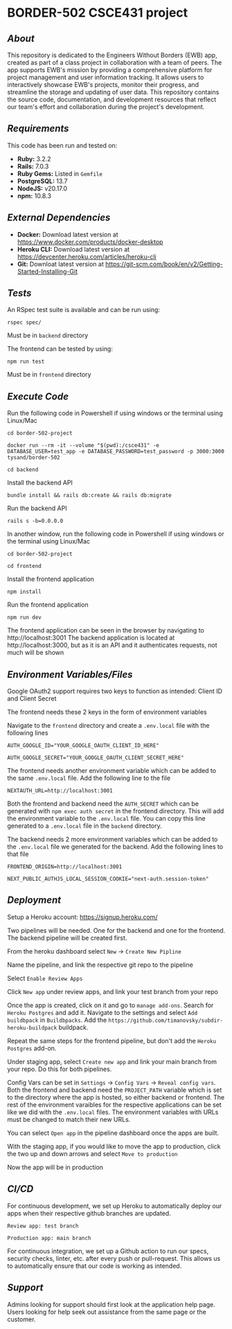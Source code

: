 # BORDER-502 CSCE431 project

## _About_

This repository is dedicated to the Engineers Without Borders (EWB) app, created as part of a class project in collaboration with a team of peers. The app supports EWB's mission by providing a comprehensive platform for project management and user information tracking. It allows users to interactively showcase EWB's projects, monitor their progress, and streamline the storage and updating of user data. This repository contains the source code, documentation, and development resources that reflect our team's effort and collaboration during the project's development.

## _Requirements_

This code has been run and tested on:

- **Ruby:** 3.2.2
- **Rails:** 7.0.3
- **Ruby Gems:** Listed in `Gemfile`
- **PostgreSQL:** 13.7
- **NodeJS:** v20.17.0
- **npm:** 10.8.3

## _External Dependencies_

- **Docker:** Download latest version at https://www.docker.com/products/docker-desktop
- **Heroku CLI:** Download latest version at https://devcenter.heroku.com/articles/heroku-cli
- **Git:** Downloat latest version at https://git-scm.com/book/en/v2/Getting-Started-Installing-Git

## _Tests_

An RSpec test suite is available and can be run using:

`rspec spec/`

Must be in `backend` directory

The frontend can be tested by using:

`npm run test`

Must be in `frontend` directory

## _Execute Code_

Run the following code in Powershell if using windows or the terminal using Linux/Mac

`cd border-502-project`

`docker run --rm -it --volume "$(pwd):/csce431" -e DATABASE_USER=test_app -e DATABASE_PASSWORD=test_password -p 3000:3000 tysand/border-502`

`cd backend`

Install the backend API

`bundle install && rails db:create && rails db:migrate`

Run the backend API

`rails s -b=0.0.0.0`

In another window, run the following code in Powershell if using windows or the terminal using Linux/Mac

`cd border-502-project`

`cd frontend`

Install the frontend application

`npm install`

Run the frontend application

`npm run dev`

The frontend application can be seen in the browser by navigating to http://localhost:3001
The backend application is located at http://localhost:3000, but as it is an API and it authenticates requests, not much will be shown

## _Environment Variables/Files_

Google OAuth2 support requires two keys to function as intended: Client ID and Client Secret

The frontend needs these 2 keys in the form of environment variables

Navigate to the `frontend` directory and create a `.env.local` file with the following lines

`AUTH_GOOGLE_ID="YOUR_GOOGLE_OAUTH_CLIENT_ID_HERE"`

`AUTH_GOOGLE_SECRET="YOUR_GOOGLE_OAUTH_CLIENT_SECRET_HERE"`

The frontend needs another environment variable which can be added to the same `.env.local` file. Add the following line to the file

`NEXTAUTH_URL=http://localhost:3001`

Both the frontend and backend need the `AUTH_SECRET` which can be generated with `npm exec auth secret` in the frontend directory. This will add the environment variable to the `.env.local` file. You can copy this line generated to a `.env.local` file in the `backend` directory.

The backend needs 2 more environment variables which can be added to the `.env.local` file we generated for the backend. Add the following lines to that file

`FRONTEND_ORIGIN=http://localhost:3001`

`NEXT_PUBLIC_AUTHJS_LOCAL_SESSION_COOKIE="next-auth.session-token"`

## _Deployment_

Setup a Heroku account: https://signup.heroku.com/

Two pipelines will be needed. One for the backend and one for the frontend. The backend pipeline will be created first.

From the heroku dashboard select `New` -> `Create New Pipline`

Name the pipeline, and link the respective git repo to the pipeline

Select `Enable Review Apps`

Click `New app` under review apps, and link your test branch from your repo

Once the app is created, click on it and go to `manage add-ons`. Search for `Heroku Postgres` and add it. Navigate to the settings and select `Add buildbpack` in `Buildbpacks`. Add the `https://github.com/timanovsky/subdir-heroku-buildpack` buildpack.

Repeat the same steps for the frontend pipeline, but don't add the `Heroku Postgres` add-on.

Under staging app, select `Create new app` and link your main branch from your repo. Do this for both pipelines.

Config Vars can be set in `Settings` -> `Config Vars` -> `Reveal config vars`. Both the frontend and backend need the `PROJECT_PATH` variable which is set to the directory where the app is hosted, so either backend or frontend. The rest of the environment varaibles for the respective applications can be set like we did with the `.env.local` files. The environment variables with URLs must be changed to match their new URLs.

You can select `Open app` in the pipeline dashboard once the apps are built.

With the staging app, if you would like to move the app to production, click the two up and down arrows and select `Move to production`

Now the app will be in production

## _CI/CD_

For continuous development, we set up Heroku to automatically deploy our apps when their respective github branches are updated.

`Review app: test branch`

`Production app: main branch`

For continuous integration, we set up a Github action to run our specs, security checks, linter, etc. after every push or pull-request. This allows us to automatically ensure that our code is working as intended.

## _Support_

Admins looking for support should first look at the application help page.
Users looking for help seek out assistance from the same page or the customer.
